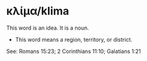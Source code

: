 # κλίμα/klima
This word is an idea. It is a noun.

* This word means a region, territory, or district.

See: Romans 15:23; 2 Corinthians 11:10; Galatians 1:21
